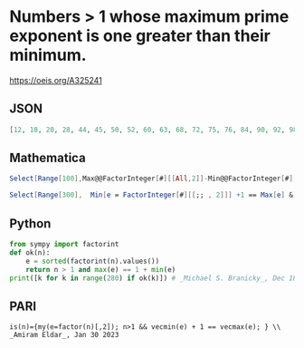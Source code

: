 # Numbers \> 1 whose maximum prime exponent is one greater than their minimum\.
https://oeis.org/A325241
## JSON
```JSON
[12, 18, 20, 28, 44, 45, 50, 52, 60, 63, 68, 72, 75, 76, 84, 90, 92, 98, 99, 108, 116, 117, 124, 126, 132, 140, 147, 148, 150, 153, 156, 164, 171, 172, 175, 180, 188, 198, 200, 204, 207, 212, 220, 228, 234, 236, 242, 244, 245, 252, 260, 261, 268, 275, 276, 279]
```
## Mathematica
```Mathematica
Select[Range[100],Max@@FactorInteger[#][[All,2]]-Min@@FactorInteger[#][[All,2]]==1&]
```
```Mathematica
Select[Range[300],  Min[e = FactorInteger[#][[;; , 2]]] +1 == Max[e] &] (* _Amiram Eldar_, Jan 30 2023 *)
```
## Python
```Python
from sympy import factorint
def ok(n):
    e = sorted(factorint(n).values())
    return n > 1 and max(e) == 1 + min(e)
print([k for k in range(280) if ok(k)]) # _Michael S. Branicky_, Dec 18 2021
```
## PARI
```PARI
is(n)={my(e=factor(n)[,2]); n>1 && vecmin(e) + 1 == vecmax(e); } \\ _Amiram Eldar_, Jan 30 2023
```
